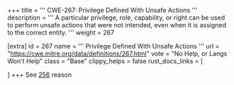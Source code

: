 +++
title = '''
CWE-267: Privilege Defined With Unsafe Actions
'''
description	= '''
A particular privilege, role, capability, or right can be used to perform unsafe actions that were not intended, even when it is assigned to the correct entity.
'''
weight = 267

[extra]
id = 267
name = '''
Privilege Defined With Unsafe Actions
'''
url = "https://cwe.mitre.org/data/definitions/267.html"
vote = "No Help, or Langs Won't Help"
class = "Base"
clippy_helps = false
rust_docs_links = [

]
+++
See [256](/rust-are-we-secure-yet/cwes/cwe-256) reason
